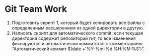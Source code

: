 # Git Team Work
1. Подготовить скрипт 1, который будет копировать все файлы с определенным расширением из одной директории в другую.
2. Написать скрипт для автоматического commit: если текущая директория содержит репозиторий гит, то все изменения фиксируются и автоматически коммитятся с комментарием: “Автоматический коммит $(date +'%Y-%m-%d %H:%M:%S')”.